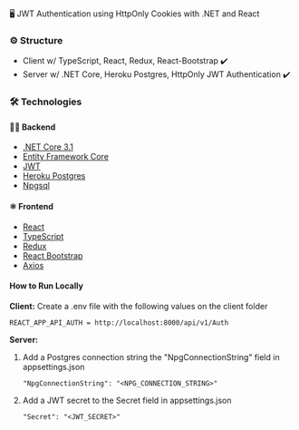 
🖥  JWT Authentication using HttpOnly Cookies with .NET and React

### ⚙️  Structure

-   Client w/ TypeScript, React, Redux, React-Bootstrap  ✔️
-   Server w/ .NET Core, Heroku Postgres, HttpOnly JWT Authentication   ✔️

### 🛠  Technologies

#### 👨‍💻 Backend
-  	[.NET Core 3.1](https://dotnet.microsoft.com/download)
 - [Entity Framework Core](https://docs.microsoft.com/pt-br/ef/core/)
 - [JWT](https://jwt.io/)
-  [Heroku Postgres](https://www.heroku.com/postgres)
-  [Npgsql](https://www.npgsql.org/)
#### ⚛️ Frontend
-   [React](https://reactjs.org/)
-   [TypeScript](https://www.typescriptlang.org/)
-   [Redux](https://redux.js.org/)
-   [React Bootstrap](https://react-bootstrap.github.io/)
-   [Axios](https://axios-http.com/)

#### How to Run Locally
**Client:** 
Create a .env file with the following values on the client folder

	REACT_APP_API_AUTH = http://localhost:8000/api/v1/Auth
		   
    
**Server:** 

 1. Add a Postgres connection string the "NpgConnectionString" field in appsettings.json
    
        "NpgConnectionString": "<NPG_CONNECTION_STRING>"
         
 2. Add a JWT secret to the Secret field in appsettings.json

        "Secret": "<JWT_SECRET>"
        
 
